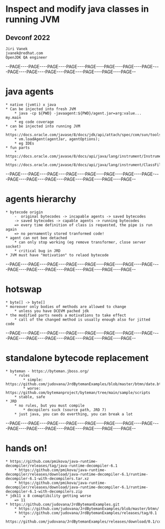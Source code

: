 # Inspect and modify java classes in running JVM
##    Devconf 2022


	Jiri Vanek
	jvanek@redhat.com
	OpenJDK QA engineer


--PAGE----PAGE----PAGE----PAGE----PAGE----PAGE----PAGE----PAGE----PAGE----PAGE----PAGE----PAGE----PAGE----PAGE----PAGE--
# java agents
	* native (jvmti) x java
	* Can be injected into fresh JVM
		* java -cp ${PWD} -javaagent:${PWD}/agent.jar=arg:value...  my.main
		* eg code coverage
	* can be injected into running JVM
		* https://docs.oracle.com/javase/8/docs/jdk/api/attach/spec/com/sun/tools/attach/VirtualMachine.html
		* vm.loadAgent(agentJar, agentOptions);
		* eg IDEs
	* fun parts
		* https://docs.oracle.com/javase/8/docs/api/java/lang/instrument/Instrumentation.html
		* https://docs.oracle.com/javase/8/docs/api/java/lang/instrument/ClassFileTransformer.html
--PAGE----PAGE----PAGE----PAGE----PAGE----PAGE----PAGE----PAGE----PAGE----PAGE----PAGE----PAGE----PAGE----PAGE----PAGE--
# agents hierarchy
	* bytecode origin
		-  original bytecodes -> incapable agents -> saved bytecodes
		-> saved bytecodes -> capable agents -> running bytecodes
		=> every time definition of class is requested, the pipe is run again
		=> no pernamently stored tranformed code!
	* agent can not bee detached
		* can only stop working (eg remove transformer, close server socket)
		* critical bug in JRD
	* JVM must have "motivation" to relaod bytecode
--PAGE----PAGE----PAGE----PAGE----PAGE----PAGE----PAGE----PAGE----PAGE----PAGE----PAGE----PAGE----PAGE----PAGE----PAGE--
# hotswap
	* byte[] -> byte[]
	* moreover only bodies of methods are allowed to change
		* unless you have DCEVM pached jdk
	* the modified parts needs a motivations to take effect
		* call of the changed method is usually enough also for jitted code
--PAGE----PAGE----PAGE----PAGE----PAGE----PAGE----PAGE----PAGE----PAGE----PAGE----PAGE----PAGE----PAGE----PAGE----PAGE--
# standalone bytecode replacement
	* byteman - https://byteman.jboss.org/
		* rules
			* simple: https://github.com/judovana/JrdBytemanExamples/blob/master/btmn/date.btm
			* worse: https://github.com/bytemanproject/byteman/tree/main/sample/scripts
		* stable, safe
	* JRD
		* no rules, but you must compile
			* decopilers suck (source path, JRD 7)
		* just java, you can do everthing, you can break a lot
--PAGE----PAGE----PAGE----PAGE----PAGE----PAGE----PAGE----PAGE----PAGE----PAGE----PAGE----PAGE----PAGE----PAGE----PAGE--
# hands on!
	* https://github.com/pmikova/java-runtime-decompiler/releases/tag/java-runtime-decompiler-6.1
		* https://github.com/pmikova/java-runtime-decompiler/releases/download/java-runtime-decompiler-6.1/runtime-decompiler-6.1-with-decompilers.tar.xz
		* https://github.com/pmikova/java-runtime-decompiler/releases/download/java-runtime-decompiler-6.1/runtime-decompiler-6.1-with-decompilers.zip
	* jdk11 x 8 comaptibility getting worse
		=> 11
	* https://github.com/judovana/JrdBytemanExamples.git
		* https://github.com/judovana/JrdBytemanExamples/blob/master/btmn/
		* https://github.com/judovana/JrdBytemanExamples/releases/tag/0.1
			* https://github.com/judovana/JrdBytemanExamples/releases/download/0.1/cdist.tar.xz
